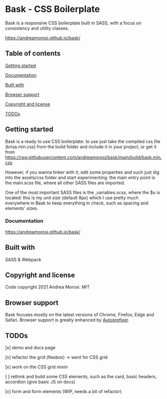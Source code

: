 # Bask - CSS Boilerplate

Bask is a responsive CSS boilerplate built in SASS, with a focus on consistency and utility classes.

https://andreamorosi.github.io/bask/


## Table of contents

[Getting started](#getting-started)

[Documentation](#documentation)

[Built with](#built-with)

[Browser support](#browser-support)

[Copyright and license](#copyright-and-license)

[TODOs](#todos)


## Getting started

Bask is a ready to use CSS boilerplate: to use just take the compiled css file (brisa.min.css) from the build folder and include it in your project, or get it from https://raw.githubusercontent.com/andreamorosi/bask/main/build/bask.min.css

However, if you wanna tinker with it, edit some properties and such just dig into the assets/css folder and start experimenting: the main entry point is the main.scss file, where all other SASS files are imported.

One of the most important SASS files is the _variables.scss, where the $u is located: this is my unit size (default 8px) which I use pretty much everywhere in Bask to keep everything in check, such as spacing and elements' sizes.

### Documentation

https://andreamorosi.github.io/bask/


## Built with

SASS & Webpack


## Copyright and license

Code copyright 2021 Andrea Morosi. MIT


## Browser support

Bask focuses mostly on the latest versions of Chrome, Firefox, Edge and Safari. Browser support is greatly enhanced by [Autoprefixer](#https://github.com/postcss/autoprefixer).


## TODOs

[x] demo and docs page

[x] refactor the grid (flexbox) -> went for CSS grid

[x] work on the CSS grid mixin

[ ] rethink and build some CSS elements, such as the card, basic headers, accordion (give basic JS on docs)

[x] form and form elements (WIP, needs a bit of refactor)